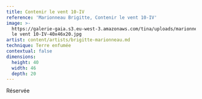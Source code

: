 ```yaml
---
title: Contenir le vent 10-IV
reference: 'Marionneau Brigitte, Contenir le vent 10-IV'
image: >-
  https://galerie-gaia.s3.eu-west-3.amazonaws.com/tina/uploads/marionneau-brigitte/galerie-gaia-marionneau-brigitte-contenir
  le vent 10-IV-40x46x20.jpg
artist: content/artists/brigitte-marionneau.md
technique: Terre enfumée
contextual: false
dimensions:
  height: 40
  width: 46
  depth: 20
---
```


Réservée
